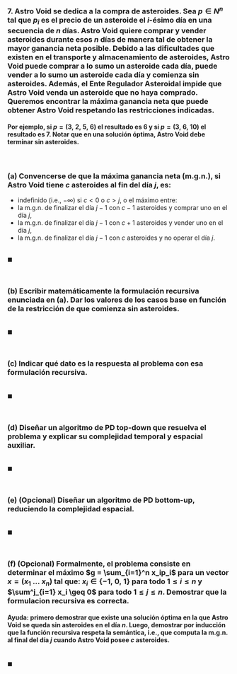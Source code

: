 
### 7. Astro Void se dedica a la compra de asteroides. Sea $p \in N^n$ tal que $p_i$ es el precio de un asteroide el $i$-ésimo día en una secuencia de $n$ días. Astro Void quiere comprar y vender asteroides durante esos $n$ días de manera tal de obtener la mayor ganancia neta posible. Debido a las dificultades que existen en el transporte y almacenamiento de asteroides, Astro Void puede comprar a lo sumo un asteroide cada día, puede vender a lo sumo un asteroide cada día y comienza sin asteroides. Además, el Ente Regulador Asteroidal impide que Astro Void venda un asteroide que no haya comprado. Queremos encontrar la máxima ganancia neta que puede obtener Astro Void respetando las restricciones indicadas. 

#### Por ejemplo, si $p = (3,\ 2,\ 5,\ 6)$ el resultado es $6$ y si $p = (3,\ 6,\ 10)$ el resultado es $7$. Notar que en una solución óptima, Astro Void debe terminar sin asteroides.


<br>

### (a) Convencerse de que la máxima ganancia neta (m.g.n.), si Astro Void tiene $c$ asteroides al fin del día $j$, es:

- indefinido (i.e., $−\infty$) si $c < 0$ o $c > j$, o el máximo entre:
- la m.g.n. de finalizar el día $j − 1$ con $c − 1$ asteroides y comprar uno en el día $j$,
- la m.g.n. de finalizar el día $j − 1$ con $c + 1$ asteroides y vender uno en el día $j$,
- la m.g.n. de finalizar el día $j − 1$ con $c$ asteroides y no operar el día $j$.

\
$\blacksquare$


<br>

### (b) Escribir matemáticamente la formulación recursiva enunciada en (a). Dar los valores de los casos base en función de la restricción de que comienza sin asteroides.

\
$\blacksquare$


<br>

### (c) Indicar qué dato es la respuesta al problema con esa formulación recursiva.

\
$\blacksquare$


<br>

### (d) Diseñar un algoritmo de PD top-down que resuelva el problema y explicar su complejidad temporal y espacial auxiliar.

\
$\blacksquare$


<br>

### (e) (Opcional) Diseñar un algoritmo de PD bottom-up, reduciendo la complejidad espacial.

\
$\blacksquare$


<br>

### (f) (Opcional) Formalmente, el problema consiste en determinar el máximo $g = \sum_{i=1}^n x_ip_i$ para un vector $x = (x_1\ . . .\ x_n)$ tal que: $x_i \in \{−1,\ 0,\ 1\}$ para todo $1 \leq i \leq n$ y $\sum^j_{i=1} x_i \geq 0$ para todo $1 \leq j \leq n$. Demostrar que la formulacion recursiva es correcta. 

#### Ayuda: primero demostrar que existe una solución óptima en la que Astro Void se queda sin asteroides en el día $n$. Luego, demostrar por inducción que la función recursiva respeta la semántica, i.e., que computa la m.g.n. al final del día $j$ cuando Astro Void posee $c$ asteroides.

\
$\blacksquare$
